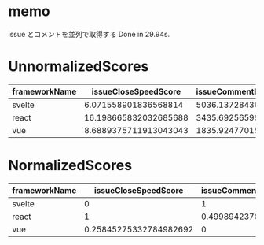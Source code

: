 # memo

issue とコメントを並列で取得する
Done in 29.94s.

# UnnormalizedScores

| frameworkName | issueCloseSpeedScore  | issueCommentByCollaboratorScore | abandonedScore        | maintenanceScore |
| ------------- | --------------------- | ------------------------------- | --------------------- | ---------------- |
| svelte        | 6.071558901836568814  | 5036.1372843614082399           | 4769.1145026085439866 | -                |
| react         | 16.198665832032685688 | 3435.6925659993694252           | 5514.3637972354507197 | -                |
| vue           | 8.6889375711913043043 | 1835.9247701593014166           | 932.677304196861683   | -                |

# NormalizedScores

| frameworkName | issueCloseSpeedScore   | issueCommentByCollaboratorScore | abandonedScore         | maintenanceScore       |
| ------------- | ---------------------- | ------------------------------- | ---------------------- | ---------------------- |
| svelte        | 0                      | 1                               | 0.83734170904987978925 | 0.16265829095012021075 |
| react         | 1                      | 0.49989423787967725327          | 1                      | 0.4998942378796772533  |
| vue           | 0.25845275332784982692 | 0                               | 0                      | 0.25845275332784982692 |
